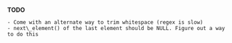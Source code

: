 **TODO**

    - Come with an alternate way to trim whitespace (regex is slow)
    - next\_element() of the last element should be NULL. Figure out a way to do this
